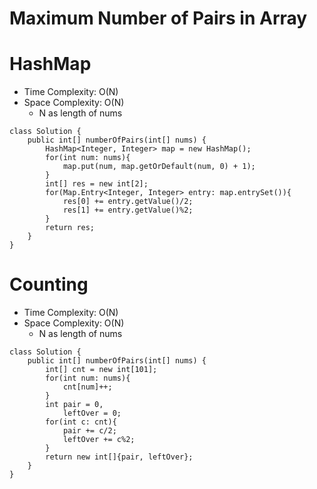 # Maximum Number of Pairs in Array
# HashMap
* Time Complexity: O(N)
* Space Complexity: O(N)
	* N as length of nums
```
class Solution {
    public int[] numberOfPairs(int[] nums) {
        HashMap<Integer, Integer> map = new HashMap();
        for(int num: nums){
            map.put(num, map.getOrDefault(num, 0) + 1);
        }
        int[] res = new int[2];
        for(Map.Entry<Integer, Integer> entry: map.entrySet()){
            res[0] += entry.getValue()/2;
            res[1] += entry.getValue()%2;
        }
        return res;
    }
}
```
# Counting
* Time Complexity: O(N)
* Space Complexity: O(N)
	* N as length of nums
```
class Solution {
    public int[] numberOfPairs(int[] nums) {
        int[] cnt = new int[101];
        for(int num: nums){
            cnt[num]++;
        }
        int pair = 0,
            leftOver = 0;
        for(int c: cnt){
            pair += c/2;
            leftOver += c%2;
        }
        return new int[]{pair, leftOver};
    }
}
```